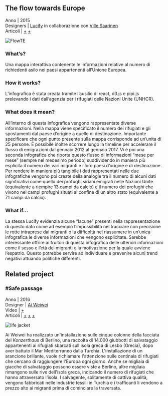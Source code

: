 ## The flow towards Europe

Anno | 2015<br>
Designers | [Lucify](https://www.lucify.com) in collaborazione con [Ville Saarinen](https://blog.lucify.com/@vsaarinen) <br>
Articoli | [+](https://www.lucify.com/the-flow-towards-europe/)
           [+](https://blog.lucify.com/a-novel-visualisation-of-the-refugee-crisis-565e40ab5a50)
           
 ![FlowTE](https://i.ytimg.com/vi/_TtBscARRzo/maxresdefault.jpg)

### What’s?
Una mappa interattiva contenente le informazioni relative al numero di richiedenti asilo nei paesi appartenenti all’Unione Europea.

### How it  works?
L’infografica è stata creata tramite l’ausilio di react, d3.js e pipi.js prelevando i dati dall’agenzia per i rifugiati delle Nazioni Unite (UNHCR).

### What does it mean?
All’interno di questa infografica vengono rappresentate diverse informazioni.
Nella mappa viene specificato il numero dei rifugiati e gli spostamenti dal paese d’origine a quello di destinazione.
Importante specificare che ogni punto presente sulla mappa corrisponde ad un’unita di 25 persone.
È possibile inoltre scorrere lungo la timeline per accelerare il flusso di emigrazioni dal gennaio 2012 al gennaio 2017.
Vi è poi una seconda infografica che riporta questo flusso di informazioni “mese per mese” (sempre nel medesimo periodo) suddividendo in maniera più esplicita il numero dei vari migranti e i loro paesi d’origine e di destinazione.
Per rendere in maniera più tangibile i dati rappresentati nelle due infografiche vengono poi create della analogie tra il numero di alcuni dati significativi come quello dei profughi siriani emigrati nelle Nazioni Unite (equivalente a riempire 13 campi da calcio) e il numero dei profughi che vivono nei campi profughi situati al confine di un altro stato (equivalente a 71 campi da calcio).

### What if...
La stessa Lucify evidenzia alcune “lacune” presenti nella rappresentazione di questo dato come ad esempio l’impossibilità nel tracciare con precisione le rotte intraprese dai migranti o la difficoltà nel riassumere in un’unica infografica le diverse informazioni che vengono esplicitate.
Sarebbe interessante offrire ai fruitori di questa infografica delle ulteriori informazioni come il sesso e l’età dei migranti e la motivazione per la quale avviene l’espatrio. Questo potrebbe servire ad individuare e prevenire alcuni trend negativi attuando politiche differenti.

## Related project
### #Safe passage

Anno | 2016<br>
Designer | [Ai Weiwei](http://aiweiwei.com/)<br>
Video | [+](http://edition.cnn.com/videos/world/2016/02/15/germany-weiwei-art-life-jackets-pkg-shubert.cnn)<br>
Articoli | [+](http://edition.cnn.com/2016/02/14/arts/ai-weiwei-berlin-life-jackets/index.html) 
[+](hhttp://www.thisiscolossal.com/2016/02/ai-weiwei-konzerthaus-refugee-life-vests/) 
[+](https://theculturetrip.com/europe/germany/articles/ai-weiwei-covers-berlins-konzerthaus-in-refugee-life-jackets/) 

![life jacket](http://i.cdn-vita.it/blobs/variants/7/9/f/a/79fa5b39-b236-42df-8fc6-00d7e148ee20_large.jpg?_636294143532975143)

Ai Weiwei ha realizzato un'installazione sulle cinque colonne della facciata del _Konzerthaus_ di Berlino, una raccolta di 14.000 giubbotti di salvataggio appartenenti ai rifugiati sbarcati sull'isola greca di Lesbo (Grecia), dopo aver battuto il Mar Mediterraneo dalla Turchia. L'installazione di un arancione brillante, vuole richiamare l'attenzione sulle centinaia di rifugiati che cercano di raggiungere l'Europa ogni giorno. Anche se migliaia di giacche di salvataggio possono essere viste a Berlino, altre migliaia rimangono sulle rive dell'isola greca, indicando il numero di rifugiati che hanno attraversato l'isola. I salvagente, solitamente di cattiva qualità, vengono fabbricati nelle industrie tessili in Turchia e i trafficanti li vendono a prezzo alto ai migranti prima di cominciare la traversata.


